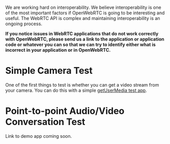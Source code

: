 We are working hard on interoperability. We believe interoperability is one of the most important factors if OpenWebRTC is going to be interesting and useful. The WebRTC API is complex and maintaining interoperability is an ongoing process.

**If you notice issues in WebRTC applications that do not work correctly with OpenWebRTC, please send us a link to the application or application code or whatever you can so that we can try to identify either what is incorrect in your application or in OpenWebRTC.**

# Simple Camera Test

One of the first things to test is whether you can get a video stream from your camera. You can do this with a simple [getUserMedia test app](http://googlechrome.github.io/webrtc/samples/web/content/getusermedia/).

# Point-to-point Audio/Video Conversation Test

Link to demo app coming soon.